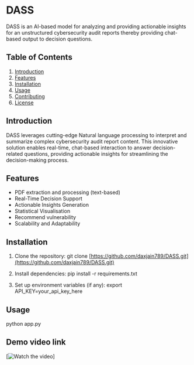 # DASS

DASS is an AI-based model for analyzing and providing actionable insights for an  unstructured cybersecurity audit reports thereby providing chat-based output to decision questions.

## Table of Contents

1. [Introduction](#introduction)
2. [Features](#features)
3. [Installation](#installation)
4. [Usage](#usage)
5. [Contributing](#contributing)
6. [License](#license)

## Introduction

DASS leverages cutting-edge Natural language processing to interpret and summarize complex cybersecurity audit report content. This innovative solution enables real-time, chat-based interaction to answer decision-related questions, providing actionable insights for streamlining the decision-making process.

## Features

- PDF extraction and processing (text-based)
- Real-Time Decision Support
- Actionable Insights Generation
- Statistical Visualisation
- Recommend vulnerability
- Scalability and Adaptability

## Installation

1. Clone the repository:
git clone [https://github.com/daxjain789/DASS.git](https://github.com/daxjain789/DASS.git)


2. Install dependencies:
pip install -r requirements.txt


3. Set up environment variables (if any):
export API_KEY=your_api_key_here


## Usage

python app.py

## Demo video link
[![Watch the video]((https://github.com/daxjain789/DASS/blob/dev/DASS%20Make%20it%20secure.mp4))]
